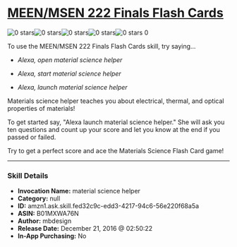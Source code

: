# [MEEN/MSEN 222 Finals Flash Cards](http://alexa.amazon.com/#skills/amzn1.ask.skill.fed32c9c-edd3-4217-94c6-56e220f68a5a)
![0 stars](../../images/ic_star_border_black_18dp_1x.png)![0 stars](../../images/ic_star_border_black_18dp_1x.png)![0 stars](../../images/ic_star_border_black_18dp_1x.png)![0 stars](../../images/ic_star_border_black_18dp_1x.png)![0 stars](../../images/ic_star_border_black_18dp_1x.png) 0

To use the MEEN/MSEN 222 Finals Flash Cards skill, try saying...

* *Alexa, open material science helper*

* *Alexa, start material science helper*

* *Alexa, launch material science helper*

Materials science helper teaches you about electrical, thermal, and optical properties of materials!

To get started say, "Alexa launch material science helper." She will ask you ten questions and count up your score and let you know at the end if you passed or failed.

Try to get a perfect score and ace the Materials Science Flash Card game!

***

### Skill Details

* **Invocation Name:** material science helper
* **Category:** null
* **ID:** amzn1.ask.skill.fed32c9c-edd3-4217-94c6-56e220f68a5a
* **ASIN:** B01MXWA76N
* **Author:** mbdesign
* **Release Date:** December 21, 2016 @ 02:50:22
* **In-App Purchasing:** No

